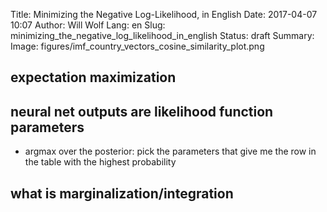 Title: Minimizing the Negative Log-Likelihood, in English
Date: 2017-04-07 10:07
Author: Will Wolf
Lang: en
Slug: minimizing_the_negative_log_likelihood_in_english
Status: draft
Summary:
Image: figures/imf_country_vectors_cosine_similarity_plot.png

## expectation maximization

## neural net outputs are likelihood function parameters
- argmax over the posterior: pick the parameters that give me the row in the table with the highest probability

## what is marginalization/integration
